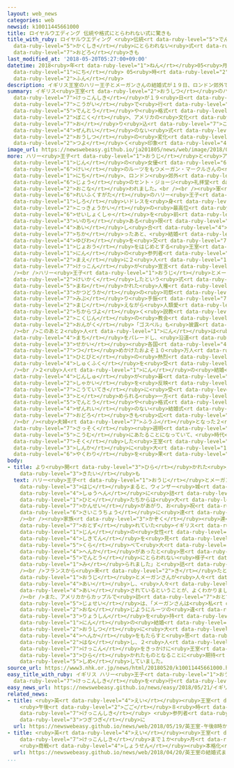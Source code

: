 ```yaml
---
layout: web_news
categories: web
newsid: k10011445661000
title: ロイヤルウエディング 伝統や格式にとらわれない式に驚きも
title_with_ruby: ロイヤルウエディング <ruby>伝統<rt data-ruby-level="5">でんとう</rt></ruby>や<ruby>格式<rt
  data-ruby-level="5">かくしき</rt></ruby>にとらわれない<ruby>式<rt data-ruby-level="3">しき</rt></ruby>に<ruby>驚<rt
  data-ruby-level="7">おどろ</rt></ruby>きも
last_modified_at: '2018-05-20T05:27:00+09:00'
datetime: 2018<ruby>年<rt data-ruby-level="1">ねん</rt></ruby>05<ruby>月<rt data-ruby-level="1">がつ</rt></ruby>20<ruby>日<rt
  data-ruby-level="1">にち</rt></ruby> 05<ruby>時<rt data-ruby-level="2">じ</rt></ruby>27<ruby>分<rt
  data-ruby-level="2">ふん</rt></ruby>
description: イギリス王室のハリー王子とメーガンさんの結婚式が１９日、ロンドン郊外で行われました。イギリスの伝統や格式にとらわれず、メーガンさんの母国、アメリカの文化も織り込まれた前例のない式となり、王室の変化を強く印象づけるものとなりました。
summary: イギリス<ruby>王室<rt data-ruby-level="2">おうしつ</rt></ruby>のハリー<ruby>王子<rt data-ruby-level="1">おうじ</rt></ruby>とメーガンさんの<ruby>結婚式<rt
  data-ruby-level="7">けっこんしき</rt></ruby>が１９<ruby>日<rt data-ruby-level="1">にち</rt></ruby>、ロンドン<ruby>郊外<rt
  data-ruby-level="7">こうがい</rt></ruby>で<ruby>行<rt data-ruby-level="2">おこな</rt></ruby>われました。イギリスの<ruby>伝統<rt
  data-ruby-level="5">でんとう</rt></ruby>や<ruby>格式<rt data-ruby-level="5">かくしき</rt></ruby>にとらわれず、メーガンさんの<ruby>母国<rt
  data-ruby-level="2">ぼこく</rt></ruby>、アメリカの<ruby>文化<rt data-ruby-level="3">ぶんか</rt></ruby>も<ruby>織<rt
  data-ruby-level="7">お</rt></ruby>り<ruby>込<rt data-ruby-level="7">こ</rt></ruby>まれた<ruby>前例<rt
  data-ruby-level="4">ぜんれい</rt></ruby>のない<ruby>式<rt data-ruby-level="3">しき</rt></ruby>となり、<ruby>王室<rt
  data-ruby-level="2">おうしつ</rt></ruby>の<ruby>変化<rt data-ruby-level="4">へんか</rt></ruby>を<ruby>強<rt
  data-ruby-level="2">つよ</rt></ruby>く<ruby>印象<rt data-ruby-level="4">いんしょう</rt></ruby>づけるものとなりました。
image_url: https://newswebeasy.github.io/ja201805/news/web/image/2018/05/20/K10011445661_1805201002_1805201003_01_02.jpg
more: ハリー<ruby>王子<rt data-ruby-level="1">おうじ</rt></ruby>と<ruby>アメリカ<rt data-ruby-level="1">あめりか</rt></ruby><ruby>人<rt
  data-ruby-level="1">じん</rt></ruby>の<ruby>女優<rt data-ruby-level="6">じょゆう</rt></ruby>でアフリカ<ruby>系<rt
  data-ruby-level="6">けい</rt></ruby>のルーツをもつメーガン・マークルさんの<ruby>結婚式<rt data-ruby-level="7">けっこんしき</rt></ruby>は、１９<ruby>日<rt
  data-ruby-level="1">にち</rt></ruby>、ロンドン<ruby>郊外<rt data-ruby-level="7">こうがい</rt></ruby>にあるウィンザー<ruby>城<rt
  data-ruby-level="6">じょう</rt></ruby>のセント・ジョージ<ruby>礼拝堂<rt data-ruby-level="6">れいはいどう</rt></ruby>で<ruby>行<rt
  data-ruby-level="2">おこな</rt></ruby>われました。<br /><br /><ruby>軍<rt data-ruby-level="4">ぐん</rt></ruby>の<ruby>礼服姿<rt
  data-ruby-level="6">れいふくすがた</rt></ruby>のハリー<ruby>王子<rt data-ruby-level="1">おうじ</rt></ruby>と<ruby>白<rt
  data-ruby-level="1">しろ</rt></ruby>いドレスを<ruby>身<rt data-ruby-level="3">み</rt></ruby>にまとったメーガンさんは、イギリス<ruby>国教会<rt
  data-ruby-level="2">こっきょうかい</rt></ruby>の<ruby>最高位<rt data-ruby-level="4">さいこうい</rt></ruby>の<ruby>聖職者<rt
  data-ruby-level="6">せいしょくしゃ</rt></ruby>を<ruby>前<rt data-ruby-level="2">まえ</rt></ruby>に<ruby>命<rt
  data-ruby-level="3">いのち</rt></ruby>ある<ruby>限<rt data-ruby-level="5">かぎ</rt></ruby>り<ruby>愛<rt
  data-ruby-level="4">あい</rt></ruby>し<ruby>合<rt data-ruby-level="4">あ</rt></ruby>うことを<ruby>誓<rt
  data-ruby-level="7">ちか</rt></ruby>ったあと、<ruby>結婚<rt data-ruby-level="7">けっこん</rt></ruby><ruby>指輪<rt
  data-ruby-level="4">ゆびわ</rt></ruby>を<ruby>交<rt data-ruby-level="7">か</rt></ruby>わしました。そしてエリザベス<ruby>女王<rt
  data-ruby-level="1">じょおう</rt></ruby>をはじめとする<ruby>王室<rt data-ruby-level="2">おうしつ</rt></ruby>のメンバーなど、６００<ruby>人<rt
  data-ruby-level="1">にん</rt></ruby>の<ruby>参列者<rt data-ruby-level="4">さんれつしゃ</rt></ruby>を<ruby>前<rt
  data-ruby-level="2">まえ</rt></ruby>に２<ruby>人<rt data-ruby-level="1">にん</rt></ruby>の<ruby>結婚<rt
  data-ruby-level="7">けっこん</rt></ruby>が<ruby>宣言<rt data-ruby-level="6">せんげん</rt></ruby>されました。<br
  /><br />ハリー<ruby>王子<rt data-ruby-level="1">おうじ</rt></ruby>とメーガンさんがみずから<ruby>計画<rt
  data-ruby-level="2">けいかく</rt></ruby>したという<ruby>式<rt data-ruby-level="3">しき</rt></ruby>では、アメリカから<ruby>招<rt
  data-ruby-level="5">まね</rt></ruby>かれた<ruby>人権<rt data-ruby-level="6">じんけん</rt></ruby><ruby>活動家<rt
  data-ruby-level="3">かつどうか</rt></ruby>の<ruby>司祭<rt data-ruby-level="4">しさい</rt></ruby>が<ruby>身振<rt
  data-ruby-level="7">みぶ</rt></ruby>り<ruby>手振<rt data-ruby-level="7">てぶ</rt></ruby>りを<ruby>交<rt
  data-ruby-level="2">まじ</rt></ruby>えながら<ruby>人類愛<rt data-ruby-level="4">じんるいあい</rt></ruby>について<ruby>力強<rt
  data-ruby-level="2">ちからづよ</rt></ruby>く<ruby>説教<rt data-ruby-level="4">せっきょう</rt></ruby>したほか、<ruby>黒人<rt
  data-ruby-level="2">こくじん</rt></ruby>の<ruby>教会<rt data-ruby-level="2">きょうかい</rt></ruby><ruby>音楽<rt
  data-ruby-level="2">おんがく</rt></ruby>「ゴスペル」も<ruby>披露<rt data-ruby-level="7">ひろう</rt></ruby>されました。<br
  /><br />このあと２<ruby>人<rt data-ruby-level="1">にん</rt></ruby>は<ruby>馬車<rt data-ruby-level="2">ばしゃ</rt></ruby>でウィンザーの<ruby>街<rt
  data-ruby-level="4">まち</rt></ruby>をパレードし、<ruby>沿道<rt data-ruby-level="6">えんどう</rt></ruby>ではイギリスだけでなく<ruby>世界<rt
  data-ruby-level="3">せかい</rt></ruby><ruby>各国<rt data-ruby-level="4">かっこく</rt></ruby>から<ruby>詰<rt
  data-ruby-level="7">つ</rt></ruby>めかけたおよそ１０<ruby>万人<rt data-ruby-level="2">まんにん</rt></ruby>の<ruby>人々<rt
  data-ruby-level="1">ひとびと</rt></ruby>の<ruby>熱烈<rt data-ruby-level="7">ねつれつ</rt></ruby>な<ruby>祝福<rt
  data-ruby-level="4">しゅくふく</rt></ruby>を<ruby>受<rt data-ruby-level="3">う</rt></ruby>けました。<br
  /><br />２<ruby>人<rt data-ruby-level="1">にん</rt></ruby>の<ruby>結婚<rt data-ruby-level="7">けっこん</rt></ruby>は、さまざまな<ruby>人種<rt
  data-ruby-level="4">じんしゅ</rt></ruby>が<ruby>暮<rt data-ruby-level="6">く</rt></ruby>らすイギリス<ruby>社会<rt
  data-ruby-level="2">しゃかい</rt></ruby>を<ruby>反映<rt data-ruby-level="6">はんえい</rt></ruby>するものと<ruby>肯定的<rt
  data-ruby-level="7">こうていてき</rt></ruby>に<ruby>受<rt data-ruby-level="3">う</rt></ruby>け<ruby>止<rt
  data-ruby-level="3">と</rt></ruby>められる<ruby>一方<rt data-ruby-level="2">いっぽう</rt></ruby>で、<ruby>伝統<rt
  data-ruby-level="5">でんとう</rt></ruby>や<ruby>格式<rt data-ruby-level="5">かくしき</rt></ruby>にとらわれない<ruby>前例<rt
  data-ruby-level="4">ぜんれい</rt></ruby>のない<ruby>結婚式<rt data-ruby-level="7">けっこんしき</rt></ruby>には<ruby>驚<rt
  data-ruby-level="7">おどろ</rt></ruby>きも<ruby>広<rt data-ruby-level="2">ひろ</rt></ruby>がっています。<br
  /><br /><ruby>夫婦<rt data-ruby-level="7">ふうふ</rt></ruby>となった２<ruby>人<rt data-ruby-level="1">にん</rt></ruby>は、<ruby>早速<rt
  data-ruby-level="7">さっそく</rt></ruby><ruby>週明<rt data-ruby-level="2">しゅうあ</rt></ruby>けから<ruby>公務<rt
  data-ruby-level="5">こうむ</rt></ruby>にあたることになっていて、<ruby>時代<rt data-ruby-level="3">じだい</rt></ruby>に<ruby>即<rt
  data-ruby-level="7">そく</rt></ruby>した<ruby>王室<rt data-ruby-level="2">おうしつ</rt></ruby>の<ruby>進化<rt
  data-ruby-level="3">しんか</rt></ruby>に<ruby>大<rt data-ruby-level="1">おお</rt></ruby>きな<ruby>役割<rt
  data-ruby-level="6">やくわり</rt></ruby>を<ruby>果<rt data-ruby-level="4">は</rt></ruby>たしていくことになりそうです。
body:
- title: より<ruby>開<rt data-ruby-level="3">ひら</rt></ruby>かれた<ruby>王室<rt data-ruby-level="2">おうしつ</rt></ruby>への<ruby>期待<rt
    data-ruby-level="3">きたい</rt></ruby>も
  text: ハリー<ruby>王子<rt data-ruby-level="1">おうじ</rt></ruby>とメーガンさんのパレードが<ruby>始<rt
    data-ruby-level="3">はじ</rt></ruby>まると、ウィンザー<ruby>城<rt data-ruby-level="6">じょう</rt></ruby><ruby>周辺<rt
    data-ruby-level="4">しゅうへん</rt></ruby>に<ruby>詰<rt data-ruby-level="7">つ</rt></ruby>めかけた<ruby>人<rt
    data-ruby-level="1">ひと</rt></ruby>たちからは<ruby>大<rt data-ruby-level="1">おお</rt></ruby>きな<ruby>歓声<rt
    data-ruby-level="7">かんせい</rt></ruby>があがり、お<ruby>祝<rt data-ruby-level="4">いわ</rt></ruby>いムードは<ruby>最高潮<rt
    data-ruby-level="6">さいこうちょう</rt></ruby>に<ruby>達<rt data-ruby-level="4">たっ</rt></ruby>しました。<br
    /><br /><ruby>家族<rt data-ruby-level="3">かぞく</rt></ruby><ruby>連<rt data-ruby-level="4">づ</rt></ruby>れで<ruby>訪<rt
    data-ruby-level="7">おとず</rt></ruby>れていた<ruby>イギリス<rt data-ruby-level="1">いぎりす</rt></ruby><ruby>人<rt
    data-ruby-level="1">じん</rt></ruby>の<ruby>女性<rt data-ruby-level="5">じょせい</rt></ruby>は、「<ruby>式典<rt
    data-ruby-level="4">しきてん</rt></ruby>を<ruby>見<rt data-ruby-level="1">み</rt></ruby>ただけでもこれまでと<ruby>比<rt
    data-ruby-level="5">くら</rt></ruby>べて<ruby>大<rt data-ruby-level="1">おお</rt></ruby>きな<ruby>変化<rt
    data-ruby-level="4">へんか</rt></ruby>があったと<ruby>思<rt data-ruby-level="2">おも</rt></ruby>う。<ruby>伝統<rt
    data-ruby-level="5">でんとう</rt></ruby>にとらわれない<ruby>様子<rt data-ruby-level="3">ようす</rt></ruby>が<ruby>見<rt
    data-ruby-level="1">み</rt></ruby>られました」と<ruby>話<rt data-ruby-level="2">はな</rt></ruby>していました。<br
    /><br />フランスから<ruby>来<rt data-ruby-level="2">き</rt></ruby>たという<ruby>女性<rt data-ruby-level="5">じょせい</rt></ruby>は、「ハリー<ruby>王子<rt
    data-ruby-level="1">おうじ</rt></ruby>とメーガンさんが<ruby>人々<rt data-ruby-level="1">ひとびと</rt></ruby>を<ruby>愛<rt
    data-ruby-level="4">あい</rt></ruby>し、<ruby>人々<rt data-ruby-level="1">ひとびと</rt></ruby>からも<ruby>愛<rt
    data-ruby-level="4">あい</rt></ruby>されているということが、よくわかりました」と<ruby>話<rt data-ruby-level="2">はな</rt></ruby>していました。<br
    /><br />また、アメリカからカップルで<ruby>訪<rt data-ruby-level="7">おとず</rt></ruby>れていた<ruby>女性<rt
    data-ruby-level="5">じょせい</rt></ruby>は、「メーガンさんは<ruby>私<rt data-ruby-level="8">わたし</rt></ruby>と<ruby>同<rt
    data-ruby-level="2">おな</rt></ruby>じようにルーツの<ruby>違<rt data-ruby-level="7">ちが</rt></ruby>う<ruby>両親<rt
    data-ruby-level="3">りょうしん</rt></ruby>を<ruby>持<rt data-ruby-level="3">も</rt></ruby>っています。２<ruby>人<rt
    data-ruby-level="1">にん</rt></ruby>の<ruby>結婚<rt data-ruby-level="7">けっこん</rt></ruby>は<ruby>王室<rt
    data-ruby-level="2">おうしつ</rt></ruby>に<ruby>大<rt data-ruby-level="1">おお</rt></ruby>きな<ruby>変化<rt
    data-ruby-level="4">へんか</rt></ruby>をもたらすと<ruby>思<rt data-ruby-level="2">おも</rt></ruby>います」と<ruby>話<rt
    data-ruby-level="2">はな</rt></ruby>し、２<ruby>人<rt data-ruby-level="1">にん</rt></ruby>の<ruby>結婚<rt
    data-ruby-level="7">けっこん</rt></ruby>をきっかけに<ruby>王室<rt data-ruby-level="2">おうしつ</rt></ruby>がより<ruby>開<rt
    data-ruby-level="3">ひら</rt></ruby>かれたものとなることに<ruby>期待<rt data-ruby-level="3">きたい</rt></ruby>を<ruby>示<rt
    data-ruby-level="5">しめ</rt></ruby>していました。
source_url: https://www3.nhk.or.jp/news/html/20180520/k10011445661000.html
easy_title_with_ruby: イギリス ハリー<ruby>王子<rt data-ruby-level="1">おうじ</rt></ruby>とメーガンさんが<ruby>結婚式<rt
  data-ruby-level="7">けっこんしき</rt></ruby>を<ruby>行<rt data-ruby-level="2">おこな</rt></ruby>う
easy_news_url: https://newswebeasy.github.io/news/easy/2018/05/21/イギリス-ハリー王子とメーガンさんが結婚式を行う
related_news:
- title: <ruby>英<rt data-ruby-level="4">えい</rt></ruby><ruby>王室<rt data-ruby-level="2">おうしつ</rt></ruby>
    <ruby>午後<rt data-ruby-level="2">ごご</rt></ruby>８<ruby>時<rt data-ruby-level="2">じ</rt></ruby>から<ruby>結婚式<rt
    data-ruby-level="7">けっこんしき</rt></ruby> <ruby>参列者<rt data-ruby-level="4">さんれつしゃ</rt></ruby>が<ruby>次々<rt
    data-ruby-level="3">つぎつぎ</rt></ruby>に
  url: https://newswebeasy.github.io/news/web/2018/05/19/英王室-午後8時から結婚式-参列者が次々に
- title: <ruby>英<rt data-ruby-level="4">えい</rt></ruby><ruby>王室<rt data-ruby-level="2">おうしつ</rt></ruby>の<ruby>結婚式<rt
    data-ruby-level="7">けっこんしき</rt></ruby>まで１か<ruby>月<rt data-ruby-level="1">げつ</rt></ruby>
    <ruby>商戦<rt data-ruby-level="4">しょうせん</rt></ruby><ruby>本格化<rt data-ruby-level="5">ほんかくか</rt></ruby>
  url: https://newswebeasy.github.io/news/web/2018/04/20/英王室の結婚式まで1か月-商戦本格化
...
```

